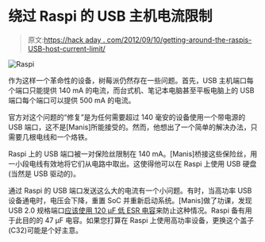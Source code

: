 # 绕过 Raspi 的 USB 主机电流限制

> 原文:[https://hack aday . com/2012/09/10/getting-around-the-raspis-USB-host-current-limit/](https://hackaday.com/2012/09/10/getting-around-the-raspis-usb-host-current-limit/)

![](../Images/19675bb3973d8f9b7d23d825f725f717.png "Raspi")

作为这样一个革命性的设备，树莓派仍然存在一些问题。首先，USB 主机端口每个端口只能提供 140 mA 的电流，而台式机、笔记本电脑甚至平板电脑上的 USB 端口每个端口可以提供 500 mA 的电流。

官方对这个问题的“修复”是为任何需要超过 140 毫安的设备使用一个带电源的 USB 端口，这不是[Manis]所能接受的。然而，他想出了一个简单的解决办法，只需要几根电线和一个烙铁。

Raspi 上的 USB 端口被一对保险丝限制在 140 mA。[Manis]桥接这些保险丝，用一小段电线有效地将它们从电路中取出。这使得他可以在 Raspi 上使用 USB 硬盘(当然是 USB 驱动的)。

通过 Raspi 的 USB 端口发送这么大的电流有一个小问题。有时，当高功率 USB 设备通电时，电压会下降，重置 SoC 并重新启动系统。[Manis]做了功课，发现 USB 2.0 规格端口[应该使用 120 μF 低 ESR 电容](http://www.usb.org/developers/whitepapers/power_delivery_motherboards.pdf)来防止这种情况。Raspi 备有用于此目的的 47 μF 电容。如果您打算在 Raspi 上使用高功率设备，更换这个盖子(C32)可能是个好主意。